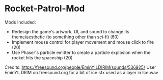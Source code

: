 # Rocket-Patrol-Mod
Mods Included:
- Redesign the game's artwork, UI, and sound to change its theme/aesthetic (to something other than sci-fi) (60)
- Implement mouse control for player movement and mouse click to fire (20)
- Use Phaser's particle emitter to create a particle explosion when the rocket hits the spaceship (20)

Credits:
https://freesound.org/people/EminYILDIRIM/sounds/536925/
User EminYILDRIM on freesound.org for a bit of ice sfx used as a layer in Ice.wav
